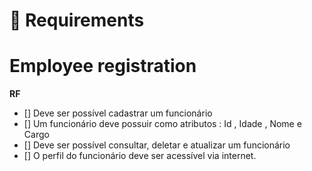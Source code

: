# :memo: Requirements

# Employee registration

**RF**
-  [] Deve ser possível cadastrar um funcionário
-  [] Um funcionário deve possuir como atributos : Id , Idade , Nome e Cargo
-  [] Deve ser possível consultar, deletar e atualizar um funcionário
-  [] O perfil do funcionário deve ser acessível via internet.
